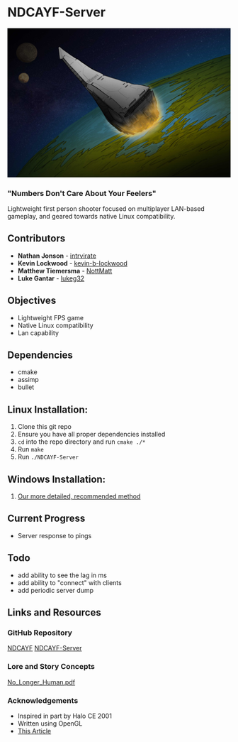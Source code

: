 # NDCAYF-Server
![cover art](/lore/EPACDestiny.jpg)
### "Numbers Don't Care About Your Feelers"
Lightweight first person shooter focused on multiplayer LAN-based gameplay, and geared towards native Linux compatibility.

## Contributors
* **Nathan Jonson** - [intrvirate](https://github.com/intrvirate)
* **Kevin Lockwood** - [kevin-b-lockwood](https://github.com/kevin-b-lockwood)
* **Matthew Tiemersma** - [NottMatt](https://github.com/NottMatt)
* **Luke Gantar** - [lukeg32](https://github.com/lukeg32)

## Objectives
* Lightweight FPS game
* Native Linux compatibility
* Lan capability

## Dependencies
* cmake
* assimp
* bullet

## Linux Installation:
1. Clone this git repo
2. Ensure you have all proper dependencies installed
3. `cd` into the repo directory and run `cmake ./*`
4. Run `make`
5. Run `./NDCAYF-Server`

## Windows Installation:
1. [Our more detailed, recommended method](https://en.wikipedia.org/wiki/Criticism_of_Linux)

## Current Progress
* Server response to pings

## Todo
* add ability to see the lag in ms
* add ability to "connect" with clients
* add periodic server dump

## Links and Resources

### GitHub Repository
[NDCAYF](https://github.com/intrvirate/NDCAYF)
[NDCAYF-Server](https://github.com/Lukeg32/NDCAYF-Server)

### Lore and Story Concepts
[No_Longer_Human.pdf](https://github.com/intrvirate/NDCAYF/tree/master/lore)

### Acknowledgements
* Inspired in part by Halo CE 2001
* Written using OpenGL
* [This Article](https://www.gabrielgambetta.com/client-server-game-architecture.html)
